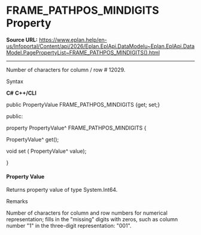 # FRAME_PATHPOS_MINDIGITS Property

**Source URL:** https://www.eplan.help/en-us/Infoportal/Content/api/2026/Eplan.EplApi.DataModelu~Eplan.EplApi.DataModel.PagePropertyList~FRAME_PATHPOS_MINDIGITS().html

---

Number of characters for column / row # 12029.

Syntax

**C#**
**C++/CLI**


public PropertyValue FRAME_PATHPOS_MINDIGITS {get; set;}

public:

property PropertyValue^ FRAME_PATHPOS_MINDIGITS {

   PropertyValue^ get();

   void set (    PropertyValue^ value);

}


#### Property Value

Returns property value of type System.Int64.

Remarks

Number of characters for column and row numbers for numerical representation; fills in the "missing" digits with zeros, such as column number "1" in the three-digit representation: "001".
